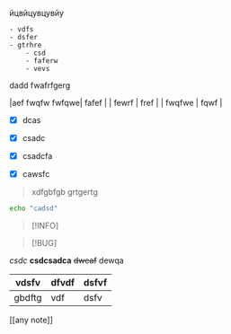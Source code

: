 йцвйцувцувйу

    - vdfs
    - dsfer
    - gtrhre
    	- csd
    	- faferw
    	- vevs

dadd
fwafrfgerg

|aef
fwqfw
fwfqwe| fafef |
| fewrf | fref |
| fwqfwe | fqwf |

- [x] dcas
- [x] csadc

- [x] csadcfa
- [x] cawsfc

> xdfgbfgb grtgertg

```sh
echo "cadsd"
```

>[!INFO]

>[!BUG]

_csdc_
__csdcsadca__
~~dweaf~~ dewqa

|vdsfv|dfvdf|dsfvf
|-----|---|---|
|gbdftg|vdf|dsfv|

[[any note]]




